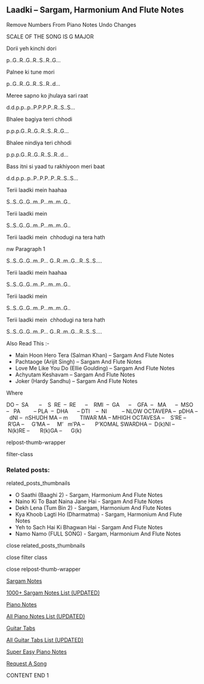 
## Laadki – Sargam, Harmonium And Flute Notes

Remove Numbers From Piano Notes
Undo Changes

SCALE OF THE SONG IS G MAJOR

Dorii yeh kinchi dori

p..G..R..G..R..S..R..G…

Palnee ki tune mori

p..G..R..G..R..S..R..d…

Meree sapno ko jhulaya sari raat

d.d.p.p..p..P.P.P.P..R..S..S…

Bhalee bagiya terri chhodi

p.p.p.G..R..G..R..S..R..G…

Bhalee nindiya teri chhodi

p.p.p.G..R..G..R..S..R..d…

Bass itni si yaad tu rakhiyoon meri baat

d.d.p.p..p..P..P.P..P..R..S..S…

Terii laadki mein haahaa

S..S..G..G..m..P…m..m..G..

Terii laadki mein

S..S..G..G..m..P…m..m..G..

Terii laadki mein  chhodugi na tera hath

nw Paragraph 1

S..S..G..G..m..P… G..R..m..G…R..S..S….

Terii laadki mein haahaa

S..S..G..G..m..P…m..m..G..

Terii laadki mein

S..S..G..G..m..P…m..m..G..

Terii laadki mein  chhodugi na tera hath

S..S..G..G..m..P… G..R..m..G…R..S..S….



Also Read This :-



* Main Hoon Hero Tera (Salman Khan) – Sargam And Flute Notes
* Pachtaoge (Arijit Singh) – Sargam And Flute Notes
* Love Me Like You Do (Ellie Goulding) – Sargam And Flute Notes
* Achyutam Keshavam – Sargam And Flute Notes
* Joker (Hardy Sandhu) – Sargam And Flute Notes

Where



DO –  SA       –    S  RE  –  RE      –    RMI  –  GA      –    GFA  –   MA      –  MSO  –   PA         – PLA  –  DHA      – DTI    –  NI          – NLOW OCTAVEPA –  pDHA –  dNI –  nSHUDH MA – m        TIWAR MA – MHIGH OCTAVESA –    S’RE –     R’GA –     G’MA –     M’   m’PA –       P’KOMAL SWARDHA –  D(k)NI –       N(k)RE –       R(k)GA –      G(k)



relpost-thumb-wrapper

filter-class

### Related posts:

related_posts_thumbnails

* O Saathi (Baaghi 2) - Sargam, Harmonium And Flute Notes
* Naino Ki To Baat Naina Jane Hai - Sargam And Flute Notes
* Dekh Lena (Tum Bin 2) - Sargam, Harmonium And Flute Notes
* Kya Khoob Lagti Ho (Dharmatma) - Sargam, Harmonium And Flute Notes
* Yeh to Sach Hai Ki Bhagwan Hai - Sargam And Flute Notes
* Namo Namo (FULL SONG) - Sargam, Harmonium And Flute Notes

close related_posts_thumbnails

close filter class

close relpost-thumb-wrapper

[Sargam Notes](https://www.notationsworld.com/sargam-notes.html)

[1000+ Sargam Notes List (UPDATED)](https://www.notationsworld.com/all-songs-list-sargam-notes.html)

[Piano Notes](https://www.notationsworld.com/piano-notes.html)

[All Piano Notes List (UPDATED)](https://www.notationsworld.com/all-songs-list-piano-notes.html)

[Guitar Tabs](https://www.notationsworld.com/guitar-tabs.html)

[All Guitar Tabs List (UPDATED)](https://www.notationsworld.com/all-songs-list-guitar-tabs.html)

[Super Easy Piano Notes](https://studywall.in/)

[Request A Song](https://www.notationsworld.com/request-a-song.html)

CONTENT END 1

